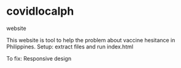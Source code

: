 # covidlocalph
website

This website is tool to help the problem about vaccine hesitance in Philippines.
Setup: extract files and run index.html

To fix: Responsive design
